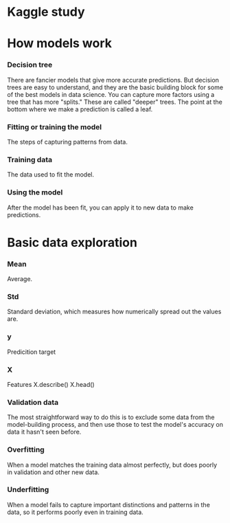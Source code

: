 # Kaggle study

# How models work

### Decision tree
There are fancier models that give more accurate predictions.
But decision trees are easy to understand, and they are the basic building block for some of the best models in data science.
You can capture more factors using a tree that has more "splits." These are called "deeper" trees.
The point at the bottom where we make a prediction is called a leaf.

### Fitting or training the model
The steps of capturing patterns from data.

### Training data
The data used to fit the model.

### Using the model
After the model has been fit, you can apply it to new data to make predictions.


# Basic data exploration

### Mean
Average.

### Std
Standard deviation, which measures how numerically spread out the values are.

### y
Predicition target

### X
Features
X.describe()
X.head()

### Validation data
The most straightforward way to do this is to exclude some data from the model-building process, and then use those to test the model's accuracy on data it hasn't seen before.

### Overfitting
When a model matches the training data almost perfectly, but does poorly in validation and other new data.

### Underfitting
When a model fails to capture important distinctions and patterns in the data, so it performs poorly even in training data.